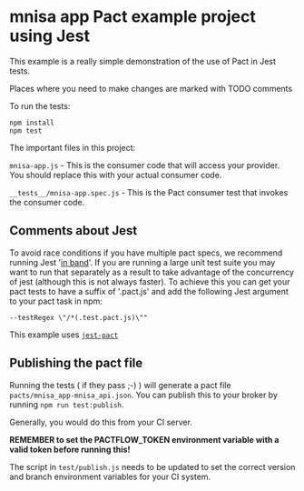 # mnisa app Pact example project using Jest

This example is a really simple demonstration of the use of Pact in Jest tests.

Places where you need to make changes are marked with TODO comments

To run the tests:

```console
npm install
npm test
```

The important files in this project:

`mnisa-app.js` - This is the consumer code that will access your provider. You should replace this 
with your actual consumer code.

`__tests__/mnisa-app.spec.js` - This is the Pact consumer test that invokes the consumer code.

## Comments about Jest

To avoid race conditions if you have multiple pact specs, we recommend running Jest '[in band](https://facebook.github.io/jest/docs/en/cli.html#runinband)'. 
If you are running a large unit test suite you may want to run that separately as a result to take advantage of 
the concurrency of jest (although this is not always faster). To achieve this you can get your pact tests to have 
a suffix of '.pact.js' and add the following Jest argument to your pact task in npm:

```
--testRegex \"/*(.test.pact.js)\""
```

This example uses [`jest-pact`](https://github.com/pact-foundation/jest-pact)

## Publishing the pact file

Running the tests ( if they pass ;-) ) will generate a pact file `pacts/mnisa_app-mnisa_api.json`.
You can publish this to your broker by running `npm run test:publish`.

Generally, you would do this from your CI server.


**REMEMBER to set the PACTFLOW_TOKEN environment variable with a valid token before running this!**

  
The script in `test/publish.js` needs to be updated to set the correct version and branch environment variables
for your CI system.
